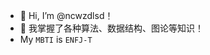 - 👋 Hi, I’m @ncwzdlsd！
- 🌱 我掌握了各种算法、数据结构、图论等知识！
- My `MBTI` is `ENFJ-T`

<!---
ncwzdlsd/ncwzdlsd is a ✨ special ✨ repository because its `README.md` (this file) appears on your GitHub profile.
You can click the Preview link to take a look at your changes.
--->
